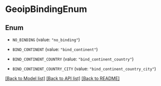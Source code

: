 # GeoipBindingEnum

## Enum


* `NO_BINDING` (value: `"no_binding"`)

* `BIND_CONTINENT` (value: `"bind_continent"`)

* `BIND_CONTINENT_COUNTRY` (value: `"bind_continent_country"`)

* `BIND_CONTINENT_COUNTRY_CITY` (value: `"bind_continent_country_city"`)


[[Back to Model list]](../README.md#documentation-for-models) [[Back to API list]](../README.md#documentation-for-api-endpoints) [[Back to README]](../README.md)


